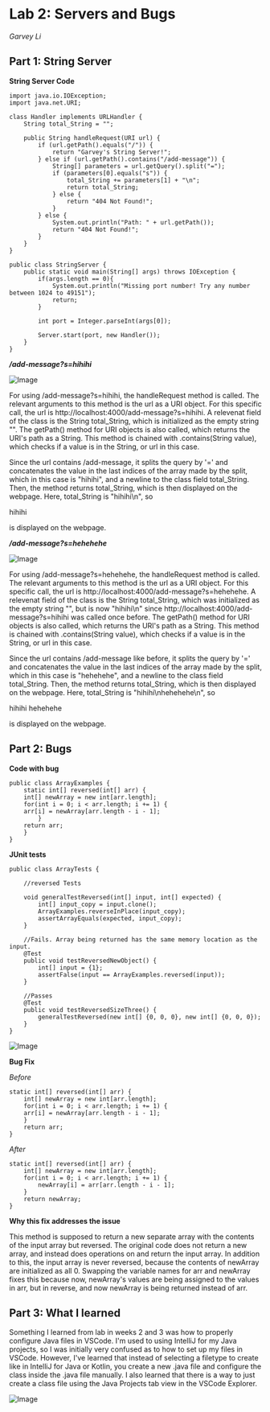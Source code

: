 # Lab 2: Servers and Bugs

*Garvey Li*


## Part 1: String Server 

  **String Server Code**

    import java.io.IOException;
    import java.net.URI;

    class Handler implements URLHandler {
        String total_String = "";

        public String handleRequest(URI url) {
            if (url.getPath().equals("/")) {
                return "Garvey's String Server!";
            } else if (url.getPath().contains("/add-message")) {
                String[] parameters = url.getQuery().split("=");
                if (parameters[0].equals("s")) {
                    total_String += parameters[1] + "\n";
                    return total_String;
                } else {
                    return "404 Not Found!";
                }
            } else {
                System.out.println("Path: " + url.getPath());
                return "404 Not Found!";
            }
        }
    }

    public class StringServer {
        public static void main(String[] args) throws IOException {
            if(args.length == 0){
                System.out.println("Missing port number! Try any number between 1024 to 49151");
                return;
            }

            int port = Integer.parseInt(args[0]);

            Server.start(port, new Handler());
        }
    }


***/add-message?s=hihihi***

![Image](lab2_images/stringserver_hihihi.PNG)

For using /add-message?s=hihihi, the handleRequest method is called. The relevant arguments to this method is the url as a URI object. For this specific call, the url is http://localhost:4000/add-message?s=hihihi. A relevenat field of the class is the String total_String, which is initialized as the empty string "". The getPath() method for URI objects is also called, which returns the URI's path as a String. This method is chained with .contains(String value), which checks if a value is in the String, or url in this case. 

Since the url contains /add-message, it splits the query by '=' and concatenates the value in the last indices of the array made by the split, which in this case is "hihihi", and a newline to the class field total_String. Then, the method returns total_String, which is then displayed on the webpage. Here, total_String is "hihihi\n", so 

hihihi 

is displayed on the webpage.

***/add-message?s=hehehehe***

![Image](lab2_images/stringserver_hehehe.PNG)

For using /add-message?s=hehehehe, the handleRequest method is called. The relevant arguments to this method is the url as a URI object. For this specific call, the url is http://localhost:4000/add-message?s=hehehehe. A relevenat field of the class is the String total_String, which was initialized as the empty string "", but is now "hihihi\n" since http://localhost:4000/add-message?s=hihihi was called once before. The getPath() method for URI objects is also called, which returns the URI's path as a String. This method is chained with .contains(String value), which checks if a value is in the String, or url in this case. 

Since the url contains /add-message like before, it splits the query by '=' and concatenates the value in the last indices of the array made by the split, which in this case is "hehehehe", and a newline to the class field total_String. Then, the method returns total_String, which is then displayed on the webpage. Here, total_String is "hihihi\nhehehehe\n", so 

hihihi
hehehehe

is displayed on the webpage.


## Part 2: Bugs 

**Code with bug**

    public class ArrayExamples {
        static int[] reversed(int[] arr) {
        int[] newArray = new int[arr.length];
        for(int i = 0; i < arr.length; i += 1) {
        arr[i] = newArray[arr.length - i - 1];
            }
        return arr;
        }
    }

**JUnit tests**

    public class ArrayTests {

        //reversed Tests

        void generalTestReversed(int[] input, int[] expected) {
            int[] input_copy = input.clone();
            ArrayExamples.reverseInPlace(input_copy);
            assertArrayEquals(expected, input_copy);
        }

        //Fails. Array being returned has the same memory location as the input.
        @Test
        public void testReversedNewObject() {
            int[] input = {1};
            assertFalse(input == ArrayExamples.reversed(input));
        }

        //Passes
        @Test
        public void testReversedSizeThree() {
            generalTestReversed(new int[] {0, 0, 0}, new int[] {0, 0, 0});
        }
    }

![Image](lab2_images/arraytest_junit_results.PNG)

**Bug Fix**

*Before*

    static int[] reversed(int[] arr) {
        int[] newArray = new int[arr.length];
        for(int i = 0; i < arr.length; i += 1) {
        arr[i] = newArray[arr.length - i - 1];
        }
        return arr;
    }
*After*
        
    static int[] reversed(int[] arr) {
        int[] newArray = new int[arr.length];
        for(int i = 0; i < arr.length; i += 1) {
            newArray[i] = arr[arr.length - i - 1];
        }
        return newArray;
    }

**Why this fix addresses the issue**

This method is supposed to return a new separate array with the contents of the input array but reversed. The original code does not return a new array, and instead does operations on and return the input array. In addition to this, the input array is never reversed, because the contents of newArray are initialized as all 0. Swapping the variable names for arr and newArray fixes this because now, newArray's values are being assigned to the values in arr, but in reverse, and now newArray is being returned instead of arr.
        

## Part 3: What I learned 

Something I learned from lab in weeks 2 and 3 was how to properly configure Java files in VSCode. I'm used to using IntelliJ for my Java projects, so I was initially very confused as to how to set up my files in VSCode. However, I've learned that instead of selecting a filetype to create like in IntelliJ for Java or Kotlin, you create a new .java file and configure the class inside the .java file manually. I also learned that there is a way to just create a class file using the Java Projects tab view in the VSCode Explorer.

![Image](lab2_images/vscode_java_projs_tab.PNG)